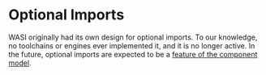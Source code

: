 Optional Imports
================

WASI originally had its own design for optional imports. To our knowledge,
no toolchains or engines ever implemented it, and it is no longer active.
In the future, optional imports are expected to be a
[feature of the component model].

[feature of the component model]: https://github.com/WebAssembly/component-model/blob/main/design/high-level/UseCases.md#exposing-host-functionality-to-components-as-imports

